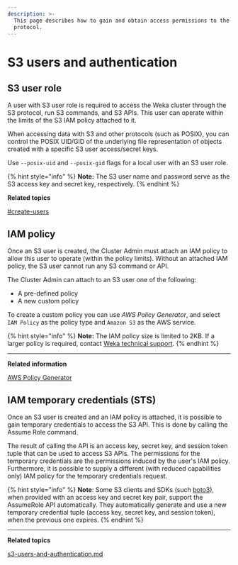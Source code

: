 ```yaml
---
description: >-
  This page describes how to gain and obtain access permissions to the S3
  protocol.
---
```


# S3 users and authentication

## S3 user role

A user with S3 user role is required to access the Weka cluster through the S3 protocol, run S3 commands, and S3 APIs. This user can operate within the limits of the S3 IAM policy attached to it.

When accessing data with S3 and other protocols (such as POSIX), you can control the POSIX UID/GID of the underlying file representation of objects created with a specific S3 user access/secret keys.

Use `--posix-uid` and `--posix-gid` flags for a local user with an S3 user role.

{% hint style="info" %}
**Note:** The S3 user name and password serve as the S3 access key and secret key, respectively.&#x20;
{% endhint %}



**Related topics**

[#create-users](../../../usage/security/user-management.md#create-users "mention")

## IAM policy

Once an S3 user is created, the Cluster Admin must attach an IAM policy to allow this user to operate (within the policy limits). Without an attached IAM policy, the S3 user cannot run any S3 command or API.

The Cluster Admin can attach to an S3 user one of the following:

* A pre-defined policy
* A new custom policy

To create a custom policy you can use _AWS Policy Generator_, and select `IAM Policy` as the policy type and `Amazon S3` as the AWS service.&#x20;

{% hint style="info" %}
**Note:** The IAM policy size is limited to 2KB. If a larger policy is required, contact [Weka technical support](../../../support/getting-support-for-your-weka-system.md).
{% endhint %}

****

**Related information**

[AWS Policy Generator](https://awspolicygen.s3.amazonaws.com/policygen.html)

## IAM temporary credentials (STS)

Once an S3 user is created and an IAM policy is attached, it is possible to gain temporary credentials to access the S3 API. This is done by calling the Assume Role command.

The result of calling the API is an access key, secret key, and session token tuple that can be used to access S3 APIs. The permissions for the temporary credentials are the permissions induced by the user's IAM policy. Furthermore, it is possible to supply a different (with reduced capabilities only) IAM policy for the temporary credentials request.

{% hint style="info" %}
**Note**: Some S3 clients and SDKs (such [boto3](https://boto3.amazonaws.com/v1/documentation/api/latest/index.html)), when provided with an access key and secret key pair, support the AssumeRole API automatically. They automatically generate and use a new temporary credential tuple (access key, secret key, and session token), when the previous one expires.
{% endhint %}

****

**Related topics**

[s3-users-and-authentication.md](s3-users-and-authentication.md "mention")
